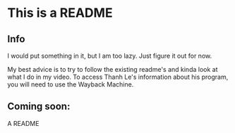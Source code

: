 # This is a README
## Info
I would put something in it, but I am too lazy. Just figure it out for now.

My best advice is to try to follow the existing readme's and kinda look at what I do in my video.
To access Thanh Le's information about his program, you will need to use the Wayback Machine.
## Coming soon:
A README
